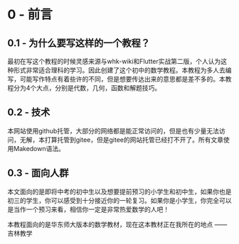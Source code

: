 # 0 - 前言
## 0.1 - 为什么要写这样的一个教程？
最初在写这个教程的时候灵感来源与whk-wiki和Flutter实战第二版，个人认为这种形式非常适合理科的学习。因此创建了这个初中的数学教程。本教程为多人去编写，可能写作特点有着些许的不同，但是想要传达出来的意思都是差不多的。本教程分为4个大点，分别是代数，几何，函数和解题技巧。

## 0.2 - 技术
本网站使用github托管，大部分的网络都是能正常访问的，但是也有少量无法访问，无解，本打算托管到gitee，但是gitee的网站托管已经打不开了。所有文章使用Makedown语法。

## 0.3 - 面向人群
本文面向的是即将中考的初中生以及想要提前预习的小学生和初中生，如果你也是初三的学生，你可以感受到十分接近你的一轮复习。如果你是小学生，你完全可以是当作一个预习来看，相信你一定是非常热爱数学的人吧！

本教程面向的是华东师大版本的数学教材，现在这本教材正在我所在的地点 —— 吉林教学
